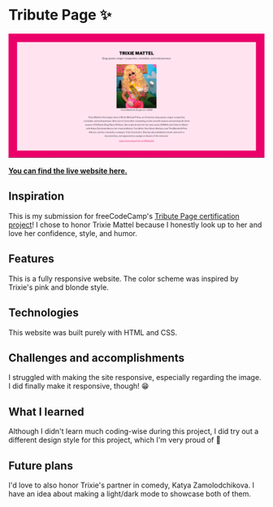 # Tribute Page ✨
![Demo image](image.png)

**[You can find the live website here.](https://firebreather65.github.io/fcc-tribute-page/)**

## Inspiration
This is my submission for freeCodeCamp's [Tribute Page certification project](https://www.freecodecamp.org/learn/2022/responsive-web-design/build-a-tribute-page-project/build-a-tribute-page)! I chose to honor Trixie Mattel because I honestly look up to her and love her confidence, style, and humor.

## Features
This is a fully responsive website. The color scheme was inspired by Trixie's pink and blonde style.

## Technologies
This website was built purely with HTML and CSS.

## Challenges and accomplishments
I struggled with making the site responsive, especially regarding the image. I did finally make it responsive, though! 😁

## What I learned
Although I didn't learn much coding-wise during this project, I did try out a different design style for this project, which I'm very proud of 🙂

## Future plans
I'd love to also honor Trixie's partner in comedy, Katya Zamolodchikova. I have an idea about making a light/dark mode to showcase both of them.